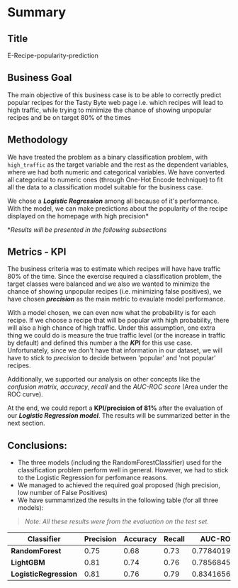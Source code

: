 # Summary
## Title
E-Recipe-popularity-prediction

## Business Goal
The main objective of this business case is to be able to correctly predict popular recipes for the Tasty Byte web page i.e. which recipes will lead to high traffic, while trying to minimize the chance of showing unpopular recipes and be on target 80% of the times



## Methodology

We have treated the problem as a binary classification problem, with `high_traffic` as the target variable and the rest as the dependent variables, where we had both numeric and categorical variables.
We have converted all categorical to numeric ones (through One-Hot Encode technique) to fit all the data to a classification model suitable for the business case. 

We chose a **_Logistic Regression_** among all because of it's performance. With the model, we can make predictions about the popularity of the recipe displayed on the homepage with high precision*

*_Results will be presented in the following subsections_

## Metrics - KPI

The business criteria was to estimate which recipes will have have traffic 80% of the time. Since the exercise required a classification problem, the target classes were balanced and we also we wanted to minimize the chance of showing unpopular recipes (i.e. minimizing false positives), we have chosen **_precision_** as the main metric to evaulate model performance. 

With a model chosen, we can even now what the probability is for each recipe. If we choose a recipe that will be  popular with high probability, there will also a high chance of high traffic. Under this assumption, one extra thing we could do is measure the true traffic level (or the increase in traffic by default) and defined this number a the *_**KPI**_* for this use case. Unfortunately, since we don't have that information in our dataset, we will have to stick to _precision_ to decide between 'popular' and 'not popular' recipes.


Additionally, we supported our analysis on other concepts like the _confusion matrix_, _accuracy_, _recall_ and the _AUC-ROC score_ (Area under the ROC curve). 

At the end, we could report a **KPI/precision of  81%**  after the evaluation of our **_Logistic Regression model_**. 
The results will be summarized better in the next section.

## Conclusions:

* The three models (including the RandomForestClassifier) used for the classification problem perform well in general. However, we had to stick to the Logistic Regression for perfomance reasons. 
* We managed to achieved the required goal proposed (high precision, low number of False Positives)
* We have summamrized the results  in the following table (for all three models):
> _Note: All these results were from the evaluation on the test set._

| **Classifier**         | **Precision** | **Accuracy** | **Recall** | **AUC-ROC**  |
|------------------------|---------------|--------------|------------|--------------|
| **RandomForest**       | 0.75          | 0.68         | 0.73       | 0.7784019975 |
| **LightGBM**           | 0.81          | 0.74         | 0.76       | 0.785684561  |
| **LogisticRegression** | 0.81          | 0.76         | 0.79       | 0.8341656263 |

